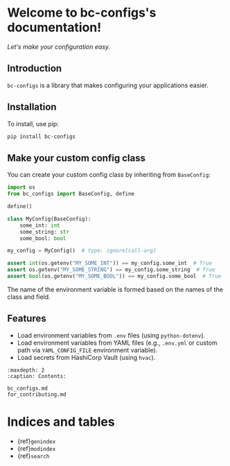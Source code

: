 # Welcome to bc-configs's documentation!

*Let's make your configuration easy.*

## Introduction

`bc-configs` is a library that makes configuring your applications easier.

## Installation

To install, use pip:

```bash
pip install bc-configs
```

## Make your custom config class

You can create your custom config class by inheriting from `BaseConfig`:

```python
import os
from bc_configs import BaseConfig, define

define()

class MyConfig(BaseConfig):
    some_int: int
    some_string: str
    some_bool: bool

my_config = MyConfig()  # type: ignore[call-arg]

assert int(os.getenv("MY_SOME_INT")) == my_config.some_int  # True
assert os.getenv("MY_SOME_STRING") == my_config.some_string  # True
assert bool(os.getenv("MY_SOME_BOOL")) == my_config.some_bool  # True
```

The name of the environment variable is formed based on the names of the class and field.

## Features

- Load environment variables from `.env` files (using `python-dotenv`).
- Load environment variables from YAML files (e.g., `.env.yml` or custom path via `YAML_CONFIG_FILE` environment variable).
- Load secrets from HashiCorp Vault (using `hvac`).

```{toctree}
:maxdepth: 2
:caption: Contents:

bc_configs.md
for_contributing.md
```

# Indices and tables

* {ref}`genindex`
* {ref}`modindex`
* {ref}`search`
